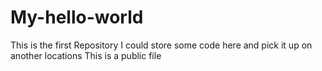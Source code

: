 # My-hello-world
This is the first Repository
I could store some code here and pick it up on another locations
This is a public file
